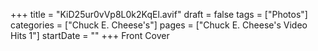 +++
title = "KiD25ur0vVp8L0k2KqEl.avif"
draft = false
tags = ["Photos"]
categories = ["Chuck E. Cheese's"]
pages = ["Chuck E. Cheese's Video Hits 1"]
startDate = ""
+++
Front Cover
